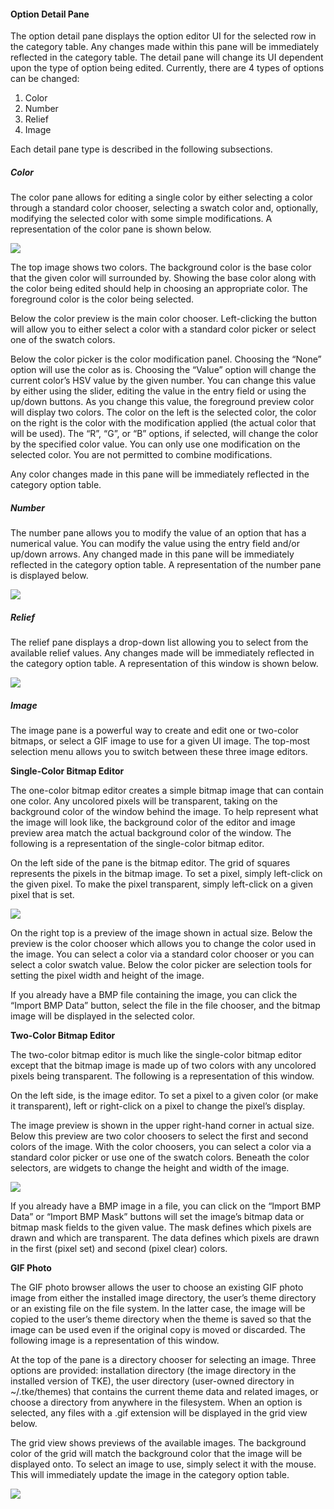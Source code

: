 #### Option Detail Pane

The option detail pane displays the option editor UI for the selected row in the category table. Any changes made within this pane will be immediately reflected in the category table. The detail pane will change its UI dependent upon the type of option being edited. Currently, there are 4 types of options can be changed:

1. Color
2. Number
3. Relief
4. Image

Each detail pane type is described in the following subsections.

##### Color

The color pane allows for editing a single color by either selecting a color through a standard color chooser, selecting a swatch color and, optionally, modifying the selected color with some simple modifications. A representation of the color pane is shown below.

![](assets/DraggedImage.png)

The top image shows two colors. The background color is the base color that the given color will surrounded by. Showing the base color along with the color being edited should help in choosing an appropriate color. The foreground color is the color being selected.

Below the color preview is the main color chooser. Left-clicking the button will allow you to either select a color with a standard color picker or select one of the swatch colors.

Below the color picker is the color modification panel. Choosing the “None” option will use the color as is. Choosing the “Value” option will change the current color’s HSV value by the given number. You can change this value by either using the slider, editing the value in the entry field or using the up/down buttons. As you change this value, the foreground preview color will display two colors. The color on the left is the selected color, the color on the right is the color with the modification applied (the actual color that will be used). The “R”, “G”, or “B” options, if selected, will change the color by the specified color value. You can only use one modification on the selected color. You are not permitted to combine modifications.

Any color changes made in this pane will be immediately reflected in the category option table.

##### Number

The number pane allows you to modify the value of an option that has a numerical value. You can modify the value using the entry field and/or up/down arrows. Any changed made in this pane will be immediately reflected in the category option table. A representation of the number pane is displayed below.

![](assets/DraggedImage-1.png)

##### Relief

The relief pane displays a drop-down list allowing you to select from the available relief values. Any changes made will be immediately reflected in the category option table. A representation of this window is shown below.

![](assets/DraggedImage-2.png)

##### Image

The image pane is a powerful way to create and edit one or two-color bitmaps, or select a GIF image to use for a given UI image. The top-most selection menu allows you to switch between these three image editors.

**Single-Color Bitmap Editor**

The one-color bitmap editor creates a simple bitmap image that can contain one color. Any uncolored pixels will be transparent, taking on the background color of the window behind the image. To help represent what the image will look like, the background color of the editor and image preview area match the actual background color of the window. The following is a representation of the single-color bitmap editor.

On the left side of the pane is the bitmap editor. The grid of squares represents the pixels in the bitmap image. To set a pixel, simply left-click on the given pixel. To make the pixel transparent, simply left-click on a given pixel that is set.

![](assets/DraggedImage-3.png)

On the right top is a preview of the image shown in actual size. Below the preview is the color chooser which allows you to change the color used in the image. You can select a color via a standard color chooser or you can select a color swatch value. Below the color picker are selection tools for setting the pixel width and height of the image.

If you already have a BMP file containing the image, you can click the “Import BMP Data” button, select the file in the file chooser, and the bitmap image will be displayed in the selected color.

**Two-Color Bitmap Editor**

The two-color bitmap editor is much like the single-color bitmap editor except that the bitmap image is made up of two colors with any uncolored pixels being transparent. The following is a representation of this window.

On the left side, is the image editor. To set a pixel to a given color (or make it transparent), left or right-click on a pixel to change the pixel’s display.

The image preview is shown in the upper right-hand corner in actual size. Below this preview are two color choosers to select the first and second colors of the image. With the color choosers, you can select a color via a standard color picker or use one of the swatch colors. Beneath the color selectors, are widgets to change the height and width of the image.

![](assets/DraggedImage-4.png)

If you already have a BMP image in a file, you can click on the “Import BMP Data” or “Import BMP Mask” buttons will set the image’s bitmap data or bitmap mask fields to the given value. The mask defines which pixels are drawn and which are transparent. The data defines which pixels are drawn in the first (pixel set) and second (pixel clear) colors.

**GIF Photo**

The GIF photo browser allows the user to choose an existing GIF photo image from either the installed image directory, the user’s theme directory or an existing file on the file system. In the latter case, the image will be copied to the user’s theme directory when the theme is saved so that the image can be used even if the original copy is moved or discarded. The following image is a representation of this window.

At the top of the pane is a directory chooser for selecting an image. Three options are provided: installation directory (the image directory in the installed version of TKE), the user directory (user-owned directory in \~/.tke/themes) that contains the current theme data and related images, or choose a directory from anywhere in the filesystem. When an option is selected, any files with a .gif extension will be displayed in the grid view below.

The grid view shows previews of the available images. The background color of the grid will match the background color that the image will be displayed onto. To select an image to use, simply select it with the mouse. This will immediately update the image in the category option table.

![](assets/DraggedImage-5.png)

